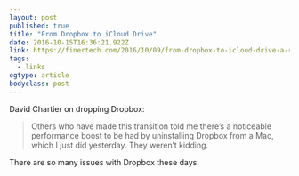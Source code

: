 ```yaml
---
layout: post 
published: true 
title: "From Dropbox to iCloud Drive" 
date: 2016-10-15T16:36:21.922Z 
link: https://finertech.com/2016/10/09/from-dropbox-to-icloud-drive-a-review-and-some-thoughts/ 
tags:
  - links
ogtype: article 
bodyclass: post 
---
```


David Chartier on dropping Dropbox:

> Others who have made this transition told me there’s a noticeable performance boost to be had by uninstalling Dropbox from a Mac, which I just did yesterday. They weren’t kidding.

There are so many issues with Dropbox these days.
